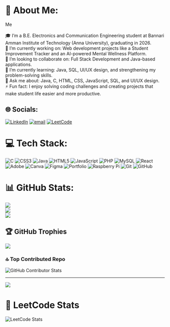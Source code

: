 # 💫 About Me:
Me<br><br>🎓 I’m a B.E. Electronics and Communication Engineering student at Bannari Amman Institute of Technology (Anna University), graduating in 2026.<br>🔭 I’m currently working on: Web development projects like a Student Improvement Tracker and an AI-powered Mental Wellness Platform.<br>🤝 I’m looking to collaborate on: Full Stack Development and Java-based applications.<br>🌱 I’m currently learning: Java, SQL, UI/UX design, and strengthening my problem-solving skills.<br>💬 Ask me about: Java, C, HTML, CSS, JavaScript, SQL, and UI/UX design.<br>⚡ Fun fact: I enjoy solving coding challenges and creating projects that make student life easier and more productive.


## 🌐 Socials:
[![LinkedIn](https://img.shields.io/badge/LinkedIn-%230077B5.svg?logo=linkedin&logoColor=white)](https://linkedin.com/in/https://www.linkedin.com/in/saravanan1012/) 
[![email](https://img.shields.io/badge/Email-D14836?logo=gmail&logoColor=white)](mailto:saravananmcms@gmail.com) 
[![LeetCode](https://img.shields.io/badge/LeetCode-FFA116?style=for-the-badge&logo=leetcode&logoColor=black)](https://leetcode.com/u/saravanan_m10/)

# 💻 Tech Stack:
![C](https://img.shields.io/badge/c-%2300599C.svg?style=for-the-badge&logo=c&logoColor=white) ![CSS3](https://img.shields.io/badge/css3-%231572B6.svg?style=for-the-badge&logo=css3&logoColor=white) ![Java](https://img.shields.io/badge/java-%23ED8B00.svg?style=for-the-badge&logo=openjdk&logoColor=white) ![HTML5](https://img.shields.io/badge/html5-%23E34F26.svg?style=for-the-badge&logo=html5&logoColor=white) ![JavaScript](https://img.shields.io/badge/javascript-%23323330.svg?style=for-the-badge&logo=javascript&logoColor=%23F7DF1E) ![PHP](https://img.shields.io/badge/php-%23777BB4.svg?style=for-the-badge&logo=php&logoColor=white) ![MySQL](https://img.shields.io/badge/mysql-4479A1.svg?style=for-the-badge&logo=mysql&logoColor=white) ![React](https://img.shields.io/badge/react-%2320232a.svg?style=for-the-badge&logo=react&logoColor=%2361DAFB) ![Adobe](https://img.shields.io/badge/adobe-%23FF0000.svg?style=for-the-badge&logo=adobe&logoColor=white) ![Canva](https://img.shields.io/badge/Canva-%2300C4CC.svg?style=for-the-badge&logo=Canva&logoColor=white) ![Figma](https://img.shields.io/badge/figma-%23F24E1E.svg?style=for-the-badge&logo=figma&logoColor=white) ![Portfolio](https://img.shields.io/badge/Portfolio-%23000000.svg?style=for-the-badge&logo=firefox&logoColor=#FF7139) ![Raspberry Pi](https://img.shields.io/badge/-Raspberry_Pi-C51A4A?style=for-the-badge&logo=Raspberry-Pi) ![Git](https://img.shields.io/badge/git-%23F05033.svg?style=for-the-badge&logo=git&logoColor=white) ![GitHub](https://img.shields.io/badge/github-%23121011.svg?style=for-the-badge&logo=github&logoColor=white)
# 📊 GitHub Stats:
![](https://github-readme-stats.vercel.app/api?username=saravanan-mc&theme=dark&hide_border=false&include_all_commits=false&count_private=false)<br/>
![](https://nirzak-streak-stats.vercel.app/?user=saravanan-mc&theme=dark&hide_border=false)<br/>
![](https://github-readme-stats.vercel.app/api/top-langs/?username=saravanan-mc&theme=dark&hide_border=false&include_all_commits=false&count_private=false&layout=compact)

## 🏆 GitHub Trophies
![](https://github-profile-trophy.vercel.app/?username=saravanan-mc&theme=radical&no-frame=false&no-bg=false&margin-w=4)

### 🔝 Top Contributed Repo
![GitHub Contributor Stats](https://github-contributor-stats.vercel.app/api?username=saravanan-mc&theme=dark&combine_all_yearly_contributions=true)


---
[![](https://visitcount.itsvg.in/api?id=saravanan-mc&icon=0&color=1)](https://visitcount.itsvg.in)

<!-- Proudly created with GPRM ( https://gprm.itsvg.in ) -->

# 🧩 LeetCode Stats
![LeetCode Stats](https://leetcard.jacoblin.cool/saravanan_m10?theme=dark&font=Karma&ext=contest)
